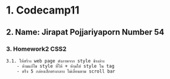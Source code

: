 # 1. Codecamp11
## 2. Name: Jirapat Pojjariyaporn Number 54
### 3. Homework2 CSS2
    3.1. ให้สร้าง web page ดังภาพจาก style ข้างล่าง 
        - ห้ามแก้ไข style ที่ให้ + ห้ามใส่ style ใน tag
        - ตรึง 5 กล่องเล็กตรงกลาง ไม่เลื่อนตาม scroll bar